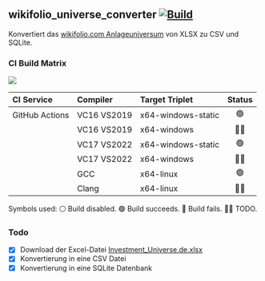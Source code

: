 ## wikifolio_universe_converter [![Build](https://github.com/jakoch/wikifolio_universe_converter/actions/workflows/build.yml/badge.svg?branch=main)](https://github.com/jakoch/wikifolio_universe_converter/actions/)

Konvertiert das [wikifolio.com Anlageuniversum](https://www.wikifolio.com/de/de/hilfe/tutorials-trader/handel-hinweise/anlageuniversum) von XLSX zu CSV und SQLite.

### CI Build Matrix

[![](http://github-actions.40ants.com/jakoch/wikifolio_universe_converter/matrix.svg)](https://github.com/jakoch/wikifolio_universe_converter/actions/)

|   CI Service     | Compiler    | Target Triplet           | Status |
|:---------------- |:----------- |:------------------------ |:------:|
| GitHub Actions   | VC16 VS2019 | x64-windows-static       |   🟢   |
|                  | VC16 VS2019 | x64-windows              |   👷🏼   |
|                  | VC17 VS2022 | x64-windows-static       |   🟢   |
|                  | VC17 VS2022 | x64-windows              |   👷🏼   |
|                  | GCC         | x64-linux                |   🟢   |
|                  | Clang       | x64-linux                |   👷🏼   | 

Symbols used: ⚪ Build disabled. 🟢 Build succeeds. 🔴 Build fails. 👷🏼 TODO.

### Todo
- [x] Download der Excel-Datei [Investment_Universe.de.xlsx](https://wikifolio.blob.core.windows.net/prod-documents/Investment_Universe.de.xlsx) 
- [x] Konvertierung in eine CSV Datei
- [x] Konvertierung in eine SQLite Datenbank
